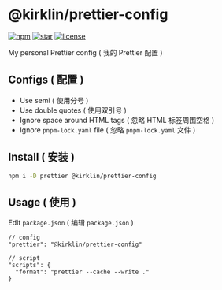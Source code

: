 # @kirklin/prettier-config

[![npm](https://img.shields.io/npm/v/@kirklin/prettier-config?color=f03e3e)](https://npmjs.com/package/@kirklin/prettier-config)
[![star](https://img.shields.io/github/stars/kirklin/prettier-config?color=1c7ed6)](https://github.com/kirklin/prettier-config)
[![license](https://img.shields.io/npm/l/@kirklin/prettier-config?color=37b24d)](https://github.com/kirklin/prettier-config/blob/main/LICENSE)

My personal Prettier config ( 我的 Prettier 配置 )

## Configs ( 配置 )

- Use semi ( 使用分号 )
- Use double quotes ( 使用双引号 )
- Ignore space around HTML tags ( 忽略 HTML 标签周围空格 )
- Ignore `pnpm-lock.yaml` file ( 忽略 `pnpm-lock.yaml` 文件 )

## Install ( 安装 )

```bash
npm i -D prettier @kirklin/prettier-config
```

## Usage ( 使用 )

Edit `package.json` ( 编辑 `package.json` )

```jsonc
// config
"prettier": "@kirklin/prettier-config"

// script
"scripts": {
  "format": "prettier --cache --write ."
}
```
